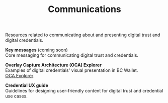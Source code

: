 ﻿---
title: Communications
order: 1
sidebar_position: 1
---
Resources related to communicating about and presenting digital trust and digital credentials.

**Key messages** (coming soon) <br>
Core messaging for communicating digital trust and credentials. <br>
<!--[Key Messages->**INTERNAL LINK**](..) -->

**Overlay Capture Architecture (OCA) Explorer** <br>
Examples of digital credentials' visual presentation in BC Wallet. <br>
[OCA Explorer](https://bcgov.github.io/aries-oca-bundles/oca-explorer/)

**Credential UX guide** <br>
Guidelines for designing user-friendly content for digital trust and credential use cases. <br>
<!--[Credential UX Guide->**INTERNAL LINK**](..) -->
